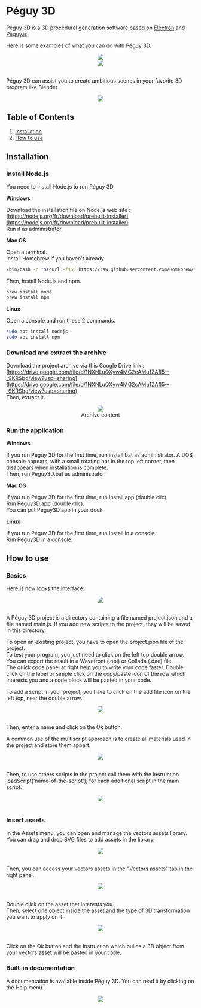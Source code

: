 # Péguy 3D
Péguy 3D is a 3D procedural generation software based on [Electron](https://www.electronjs.org/) and [Péguy.js](https://github.com/Killfaeh/Peguy.js).</br>

Here is some examples of what you can do with Péguy 3D.</br>

<div align="center">
<img src="./demos/quickStartDemoScreenshot.png"></br>
<img src="./demos/screenshot.png">
</div></br>

Péguy 3D can assist you to create ambitious scenes in your favorite 3D program like Blender.</br>

<div align="center">
<img src="./demos/buildingsIllustration.jpg">
</div>

## Table of Contents

1. [Installation](#installation)
2. [How to use](#how-to-use)

## Installation

### Install Node.js

You need to install Node.js to run Péguy 3D.

**Windows**

Download the installation file on Node.js web site : [https://nodejs.org/fr/download/prebuilt-installer](https://nodejs.org/fr/download/prebuilt-installer) </br>
Run it as administrator.

**Mac OS**

Open a terminal. </br>
Install Homebrew if you haven't already.

```bash
/bin/bash -c "$(curl -fsSL https://raw.githubusercontent.com/Homebrew/install/HEAD/install.sh)"
```

Then, install Node.js and npm.

```bash
brew install node
brew install npm
```

**Linux**

Open a console and run these 2 commands.

```bash
sudo apt install nodejs
sudo apt install npm
```

### Download and extract the archive

Download the project archive via this Google Drive link : [https://drive.google.com/file/d/1NXNLuQXyw4MG2cAMu1ZAfI5--_9KRSbg/view?usp=sharing](https://drive.google.com/file/d/1NXNLuQXyw4MG2cAMu1ZAfI5--_9KRSbg/view?usp=sharing)</br>
Then, extract it.

<div align="center">
<img src="./doc/archiveContent.png"></br>
Archive content
</div>

### Run the application

**Windows**

If you run Péguy 3D for the first time, run install.bat as administrator. 
A DOS console appears, with a small rotating bar in the top left corner, then disappears when installation is complete.</br>
Then, run Peguy3D.bat as administrator.

**Mac OS**

If you run Péguy 3D for the first time, run Install.app (double clic). </br>
Run Peguy3D.app (double clic).</br>
You can put Peguy3D.app in your dock.

**Linux**

If you run Péguy 3D for the first time, run Install in a console. </br>
Run Peguy3D in a console.

## How to use

### Basics

Here is how looks the interface.</br>

<div align="center">
<img src="./demos/quickStartDemoScreenshot.png">
</div></br>

A Péguy 3D project is a directory containing a file named project.json and a file named main.js. 
If you add new scripts to the project, they will be saved in this directory.</br>

To open an existing project, you have to open the project.json file of the project.</br>
To test your program, you just need to click on the left top double arrow.</br>
You can export the result in a Wavefront (.obj) or Collada (.dae) file.</br>
The quick code panel at right help you to write your code faster. 
Double click on the label or simple click on the copy/paste icon of the row which interests you and a code block will be pasted in your code.</br>

To add a script in your project, you have to click on the add file icon on the left top, near the double arrow. </br>

<div align="center">
<img src="./doc/02-addScript.png">
</div></br>

Then, enter a name and click on the Ok button.</br>

A common use of the multiscript approach is to create all materials used in the project and store them appart.</br>

<div align="center">
<img src="./doc/04-materialsScript.png">
</div></br>

Then, to use others scripts in the project call them with the instruction loadScript('name-of-the-script'); for each additional script in the main script.</br>

<div align="center">
<img src="./doc/05-includeScript.png">
</div></br>

### Insert assets

In the Assets menu, you can open and manage the vectors assets library.</br>
You can drag and drop SVG files to add assets in the library.</br>

<div align="center">
<img src="./doc/06-vectorialAssetsLibrary.png">
</div></br>

Then, you can access your vectors assets in the "Vectors assets" tab in the right panel.</br>

<div align="center">
<img src="./doc/07-vectorialAssetsLibraryQuickAccess.png">
</div></br>

Double click on the asset that interests you.</br>
Then, select one object inside the asset and the type of 3D transformation you want to apply on it.</br>

<div align="center">
<img src="./doc/08-insertVectorialAsset.png">
</div></br>

Click on the Ok button and the instruction which builds a 3D object from your vectors asset will be pasted in your code.

### Built-in documentation

A documentation is available inside Péguy 3D. You can read it by clicking on the Help menu.</br>

<div align="center">
<img src="./doc/10-help.png">
</div></br>
